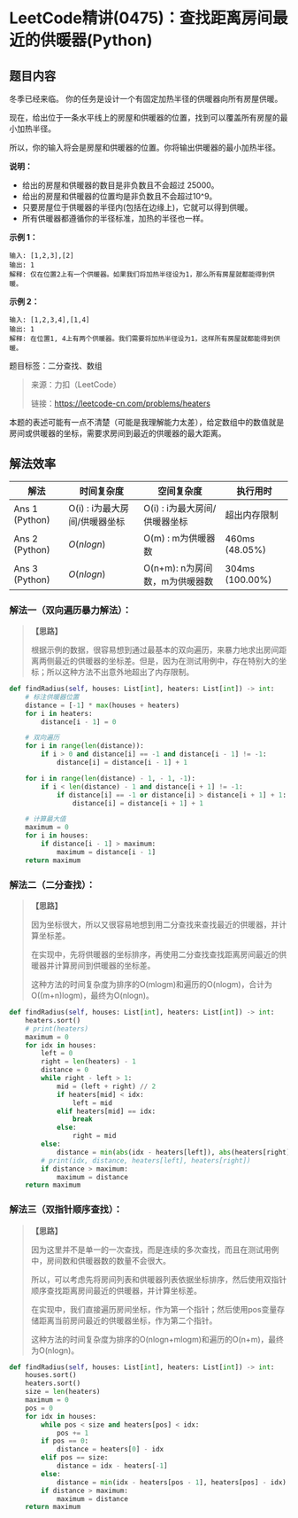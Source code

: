 # LeetCode精讲(0475)：查找距离房间最近的供暖器(Python)

## 题目内容

冬季已经来临。 你的任务是设计一个有固定加热半径的供暖器向所有房屋供暖。

现在，给出位于一条水平线上的房屋和供暖器的位置，找到可以覆盖所有房屋的最小加热半径。

所以，你的输入将会是房屋和供暖器的位置。你将输出供暖器的最小加热半径。

**说明：**

* 给出的房屋和供暖器的数目是非负数且不会超过 25000。
* 给出的房屋和供暖器的位置均是非负数且不会超过10^9。
* 只要房屋位于供暖器的半径内(包括在边缘上)，它就可以得到供暖。
* 所有供暖器都遵循你的半径标准，加热的半径也一样。

**示例 1：**

```
输入: [1,2,3],[2]
输出: 1
解释: 仅在位置2上有一个供暖器。如果我们将加热半径设为1，那么所有房屋就都能得到供暖。
```

**示例 2：**

```
输入: [1,2,3,4],[1,4]
输出: 1
解释: 在位置1, 4上有两个供暖器。我们需要将加热半径设为1，这样所有房屋就都能得到供暖。
```

题目标签：二分查找、数组

> 来源：力扣（LeetCode）
> 
> 链接：https://leetcode-cn.com/problems/heaters
> 

本题的表述可能有一点不清楚（可能是我理解能力太差），给定数组中的数值就是房间或供暖器的坐标，需要求房间到最近的供暖器的最大距离。

## 解法效率

| 解法           | 时间复杂度                    | 空间复杂度                     | 执行用时        |
| -------------- | ----------------------------- | ------------------------------ | --------------- |
| Ans 1 (Python) | O(i) : i为最大房间/供暖器坐标 | O(i) : i为最大房间/供暖器坐标  | 超出内存限制    |
| Ans 2 (Python) | $O(nlogn)$                    | O(m) : m为供暖器数             | 460ms (48.05%)  |
| Ans 3 (Python) | $O(nlogn)$                    | O(n+m): n为房间数，m为供暖器数 | 304ms (100.00%) |

### 解法一（双向遍历暴力解法）：

> **【思路】**
>
> 根据示例的数据，很容易想到通过最基本的双向遍历，来暴力地求出房间距离两侧最近的供暖器的坐标差。但是，因为在测试用例中，存在特别大的坐标；所以这种方法不出意外地超出了内存限制。

```python
def findRadius(self, houses: List[int], heaters: List[int]) -> int:
    # 标注供暖器位置
    distance = [-1] * max(houses + heaters)
    for i in heaters:
        distance[i - 1] = 0

    # 双向遍历
    for i in range(len(distance)):
        if i > 0 and distance[i] == -1 and distance[i - 1] != -1:
            distance[i] = distance[i - 1] + 1

    for i in range(len(distance) - 1, - 1, -1):
        if i < len(distance) - 1 and distance[i + 1] != -1:
            if distance[i] == -1 or distance[i] > distance[i + 1] + 1:
                distance[i] = distance[i + 1] + 1

    # 计算最大值
    maximum = 0
    for i in houses:
        if distance[i - 1] > maximum:
            maximum = distance[i - 1]
    return maximum
```

### 解法二（二分查找）：

> **【思路】**
>
> 因为坐标很大，所以又很容易地想到用二分查找来查找最近的供暖器，并计算坐标差。
>
> 在实现中，先将供暖器的坐标排序，再使用二分查找查找距离房间最近的供暖器并计算房间到供暖器的坐标差。
>
> 这种方法的时间复杂度为排序的O(mlogm)和遍历的O(nlogm)，合计为O((m+n)logm)，最终为O(nlogn)。

```python
def findRadius(self, houses: List[int], heaters: List[int]) -> int:
    heaters.sort()
    # print(heaters)
    maximum = 0
    for idx in houses:
        left = 0
        right = len(heaters) - 1
        distance = 0
        while right - left > 1:
            mid = (left + right) // 2
            if heaters[mid] < idx:
                left = mid
            elif heaters[mid] == idx:
                break
            else:
                right = mid
        else:
            distance = min(abs(idx - heaters[left]), abs(heaters[right] - idx))
        # print(idx, distance, heaters[left], heaters[right])
        if distance > maximum:
            maximum = distance
    return maximum
```

### 解法三（双指针顺序查找）：

> **【思路】**
>
> 因为这里并不是单一的一次查找，而是连续的多次查找，而且在测试用例中，房间数和供暖器数的数量不会很大。
>
> 所以，可以考虑先将房间列表和供暖器列表依据坐标排序，然后使用双指针顺序查找距离房间最近的供暖器，并计算坐标差。
>
> 在实现中，我们直接遍历房间坐标，作为第一个指针；然后使用pos变量存储距离当前房间最近的供暖器坐标，作为第二个指针。
>
> 这种方法的时间复杂度为排序的O(nlogn+mlogm)和遍历的O(n+m)，最终为O(nlogn)。

```python
def findRadius(self, houses: List[int], heaters: List[int]) -> int:
    houses.sort()
    heaters.sort()
    size = len(heaters)
    maximum = 0
    pos = 0
    for idx in houses:
        while pos < size and heaters[pos] < idx:
            pos += 1
        if pos == 0:
            distance = heaters[0] - idx
        elif pos == size:
            distance = idx - heaters[-1]
        else:
            distance = min(idx - heaters[pos - 1], heaters[pos] - idx)
        if distance > maximum:
            maximum = distance
    return maximum
```

